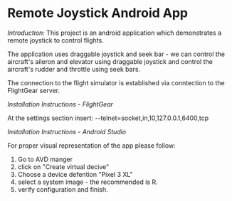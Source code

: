 # Remote Joystick Android App

_Introduction:_
This project is an android application which demonstrates a remote joystick to control flights.

The application uses draggable joystick and seek bar - we can control the aircraft's aileron and elevator using draggable joystick and control the aircraft's rudder and throttle using seek bars.

The connection to the flight simulator is established via conntection to the FlightGear server.

_*Installation Instructions - FlightGear*_

At the settings section insert:
--telnet=socket,in,10,127.0.0.1,6400,tcp

_*Installation Instructions - Android Studio*_

For proper visual representation of the app please follow:
1. Go to AVD manger 
2. click on "Create virtual decive" 
3. Choose a device defention "Pixel 3 XL" 
4. select a system image - the recommended is R. 
5. verify configuration and finish.
